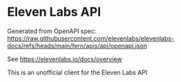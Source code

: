 # Eleven Labs API
Generated from OpenAPI spec: https://raw.githubusercontent.com/elevenlabs/elevenlabs-docs/refs/heads/main/fern/apis/api/openapi.json

See https://elevenlabs.io/docs/overview

This is an unofficial client for the Eleven Labs API